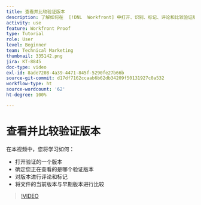 ```yaml
---
title: 查看并比较验证版本
description: 了解如何在  [!DNL  Workfront] 中打开、识别、标记、评论和比较验证版本。
activity: use
feature: Workfront Proof
type: Tutorial
role: User
level: Beginner
team: Technical Marketing
thumbnail: 335142.png
jira: KT-8845
doc-type: video
exl-id: 8ade7208-4a39-4471-845f-5290fe27b66b
source-git-commit: d17df7162ccaab6b62db34209f50131927c0a532
workflow-type: ht
source-wordcount: '62'
ht-degree: 100%

---
```


# 查看并比较验证版本

在本视频中，您将学习如何：

* 打开验证的一个版本
* 确定您正在查看的是哪个验证版本
* 对版本进行评论和标记
* 将文件的当前版本与早期版本进行比较

>[!VIDEO](https://video.tv.adobe.com/v/3446906/?quality=12&learn=on&enablevpops&captions=chi_hans)

<!--
## Learn more
* Compare proofs
-->
